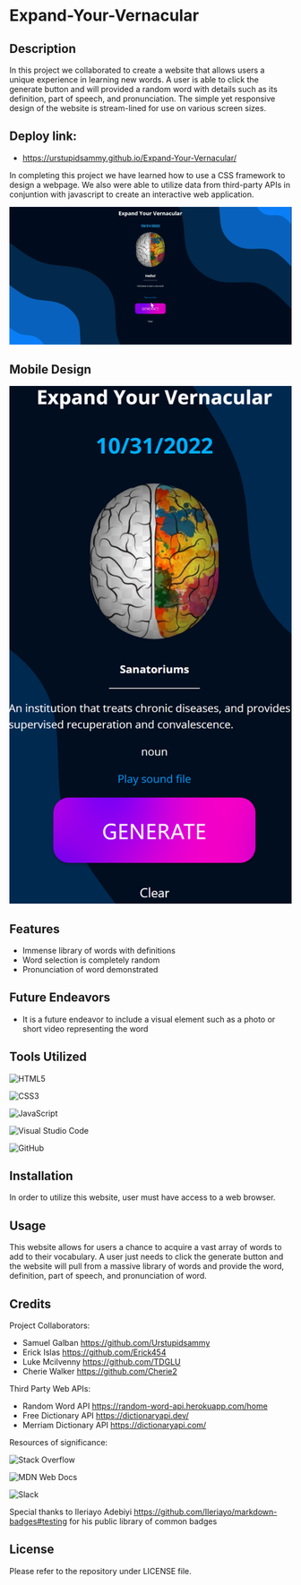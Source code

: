 # Expand-Your-Vernacular

## Description
In this project we collaborated to create a website that allows users a unique experience in learning new words. A user is able to click the generate button and will provided a random word with details such as its definition, part of speech, and pronunciation. The simple yet responsive design of the website is stream-lined for use on various screen sizes.

## Deploy link:
- https://urstupidsammy.github.io/Expand-Your-Vernacular/

In completing this project we have learned how to use a CSS framework to design a webpage. We also were able to utilize data from third-party APIs in conjuntion with javascript to create an interactive web application. 

![RandomWord-App](assets/imgs/ExpandYourVernacular.gif)

## Mobile Design 

![RandomWord-App](assets/imgs/mobile.png)

## Features
  
  * Immense library of words with definitions
  * Word selection is completely random
  * Pronunciation of word demonstrated

## Future Endeavors

  * It is a future endeavor to include a visual element such as a photo or short video representing the word

## Tools Utilized

![HTML5](https://img.shields.io/badge/html5-%23E34F26.svg?style=for-the-badge&logo=html5&logoColor=white)

![CSS3](https://img.shields.io/badge/css3-%231572B6.svg?style=for-the-badge&logo=css3&logoColor=white)

![JavaScript](https://img.shields.io/badge/javascript-%23323330.svg?style=for-the-badge&logo=javascript&logoColor=%23F7DF1E)

![Visual Studio Code](https://img.shields.io/badge/Visual%20Studio%20Code-0078d7.svg?style=for-the-badge&logo=visual-studio-code&logoColor=white)

![GitHub](https://img.shields.io/badge/github-%23121011.svg?style=for-the-badge&logo=github&logoColor=white)

## Installation

In order to utilize this website, user must have access to a web browser.

## Usage

This website allows for users a chance to acquire a vast array of words to add to their vocabulary. A user just needs to click the generate button and the website will pull from a massive library of words and provide the word, definition, part of speech, and pronunciation of word.

## Credits

Project Collaborators:

* Samuel Galban https://github.com/Urstupidsammy
* Erick Islas https://github.com/Erick454
* Luke Mcilvenny  https://github.com/TDGLU
* Cherie Walker https://github.com/Cherie2

Third Party Web APIs:

* Random Word API https://random-word-api.herokuapp.com/home
* Free Dictionary API https://dictionaryapi.dev/
* Merriam Dictionary API https://dictionaryapi.com/

Resources of significance:

![Stack Overflow](https://img.shields.io/badge/-Stackoverflow-FE7A16?style=for-the-badge&logo=stack-overflow&logoColor=white)

![MDN Web Docs](https://img.shields.io/badge/MDN_Web_Docs-black?style=for-the-badge&logo=mdnwebdocs&logoColor=white)

![Slack](https://img.shields.io/badge/Slack-4A154B?style=for-the-badge&logo=slack&logoColor=white)

Special thanks to Ileriayo Adebiyi https://github.com/Ileriayo/markdown-badges#testing for his public library of common badges

## License

Please refer to the repository under LICENSE file.